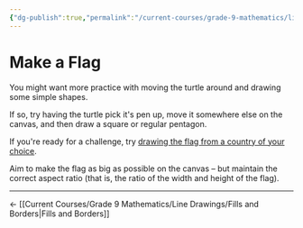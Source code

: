 ```yaml
---
{"dg-publish":true,"permalink":"/current-courses/grade-9-mathematics/line-drawings/make-a-flag/","dgHomeLink":false}
---
```


# Make a Flag

You might want more practice with moving the turtle around and drawing some simple shapes.

If so, try having the turtle pick it's pen up, move it somewhere else on the canvas, and then draw a square or regular pentagon.

If you're ready for a challenge, try [drawing the flag from a country of your choice](https://worldflags.net/all-flags).

Aim to make the flag as big as possible on the canvas – but maintain the correct aspect ratio (that is, the ratio of the width and height of the flag).

---

← [[Current Courses/Grade 9 Mathematics/Line Drawings/Fills and Borders|Fills and Borders]]